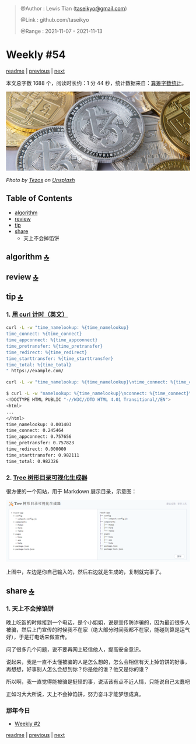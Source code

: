 > @Author  : Lewis Tian (taseikyo@gmail.com)
>
> @Link    : github.com/taseikyo
>
> @Range   : 2021-11-07 - 2021-11-13

# Weekly #54

[readme](../README.md) | [previous](202111W1.md) | [next](202111W3.md)

本文总字数 1688 个，阅读时长约：1 分 44 秒，统计数据来自：[算筹字数统计](http://www.xiqei.com/tools?p=tj)。

![](../images/2021/11/tezos-a6FNOYGWj6k-unsplash.jpg)

*Photo by [Tezos](https://unsplash.com/@tezos) on [Unsplash](https://unsplash.com/photos/a6FNOYGWj6k)*

## Table of Contents

- [algorithm](#algorithm-)
- [review](#review-)
- [tip](#tip-)
- [share](#share-)
    - 天上不会掉馅饼

## algorithm [🔝](#weekly-54)

## review [🔝](#weekly-54)

## tip [🔝](#weekly-54)

### 1. [用 curl 计时（英文）](https://susam.in/maze/timing-with-curl.html)

```bash
curl -L -w "time_namelookup: %{time_namelookup}
time_connect: %{time_connect}
time_appconnect: %{time_appconnect}
time_pretransfer: %{time_pretransfer}
time_redirect: %{time_redirect}
time_starttransfer: %{time_starttransfer}
time_total: %{time_total}
" https://example.com/
```

```bash
curl -L -w "time_namelookup: %{time_namelookup}\ntime_connect: %{time_connect}\ntime_appconnect: %{time_appconnect}\ntime_pretransfer: %{time_pretransfer}\ntime_redirect: %{time_redirect}\ntime_starttransfer: %{time_starttransfer}\ntime_total: %{time_total}\n" https://example.com/
```

```bash
$ curl -L -w "namelookup: %{time_namelookup}\nconnect: %{time_connect}\nappconnect: %{time_appconnect}\npretransfer: %{time_pretransfer}\nstarttransfer: %{time_starttransfer}\ntotal: %{time_total}\n" https://example.com/
<!DOCTYPE HTML PUBLIC "-//W3C//DTD HTML 4.01 Transitional//EN">
<html>
...
</html>
time_namelookup: 0.001403
time_connect: 0.245464
time_appconnect: 0.757656
time_pretransfer: 0.757823
time_redirect: 0.000000
time_starttransfer: 0.982111
time_total: 0.982326
```

### 2. [Tree 树形目录可视化生成器](https://devtool.tech/tree)

很方便的一个网站，用于 Markdown 展示目录，示意图：

![](../images/2021/11/20211117161722.png)

上图中，左边是你自己输入的，然后右边就是生成的，复制就完事了。

## share [🔝](#weekly-54)

### 1. 天上不会掉馅饼

晚上吃饭的时候接到一个电话，是个小姐姐，说是宣传防诈骗的，因为最近很多人被骗，然后上门宣传的时候我不在家（绝大部分时间我都不在家，能碰到算是运气好），于是打电话来做宣传。

问了很多几个问题，说不要再网上轻信他人，提高安全意识。

说起来，我是一直不太懂被骗的人是怎么想的，怎么会相信有天上掉馅饼的好事，再想想，好事别人怎么会想到你？你是他的谁？他又是你的谁？

所以啊，我一直觉得能被骗是挺怪的事，说活该有点不近人情，只能说自己太蠢吧

正如习大大所说，天上不会掉馅饼，努力奋斗才能梦想成真。

### 那年今日

- [Weekly #2](202011W2.md)

[readme](../README.md) | [previous](202111W1.md) | [next](202111W3.md)
